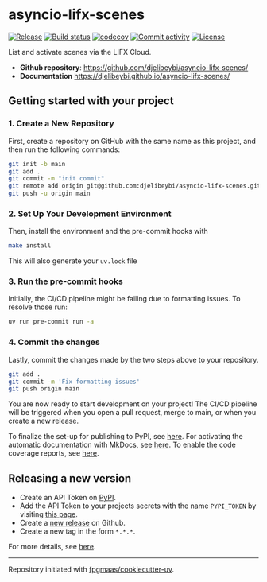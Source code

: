 # asyncio-lifx-scenes

[![Release](https://img.shields.io/github/v/release/djelibeybi/asyncio-lifx-scenes)](https://img.shields.io/github/v/release/djelibeybi/asyncio-lifx-scenes)
[![Build status](https://img.shields.io/github/actions/workflow/status/djelibeybi/asyncio-lifx-scenes/main.yml?branch=main)](https://github.com/djelibeybi/asyncio-lifx-scenes/actions/workflows/main.yml?query=branch%3Amain)
[![codecov](https://codecov.io/gh/djelibeybi/asyncio-lifx-scenes/branch/main/graph/badge.svg)](https://codecov.io/gh/djelibeybi/asyncio-lifx-scenes)
[![Commit activity](https://img.shields.io/github/commit-activity/m/djelibeybi/asyncio-lifx-scenes)](https://img.shields.io/github/commit-activity/m/djelibeybi/asyncio-lifx-scenes)
[![License](https://img.shields.io/github/license/djelibeybi/asyncio-lifx-scenes)](https://img.shields.io/github/license/djelibeybi/asyncio-lifx-scenes)

List and activate scenes via the LIFX Cloud.

- **Github repository**: <https://github.com/djelibeybi/asyncio-lifx-scenes/>
- **Documentation** <https://djelibeybi.github.io/asyncio-lifx-scenes/>

## Getting started with your project

### 1. Create a New Repository

First, create a repository on GitHub with the same name as this project, and then run the following commands:

```bash
git init -b main
git add .
git commit -m "init commit"
git remote add origin git@github.com:djelibeybi/asyncio-lifx-scenes.git
git push -u origin main
```

### 2. Set Up Your Development Environment

Then, install the environment and the pre-commit hooks with

```bash
make install
```

This will also generate your `uv.lock` file

### 3. Run the pre-commit hooks

Initially, the CI/CD pipeline might be failing due to formatting issues. To resolve those run:

```bash
uv run pre-commit run -a
```

### 4. Commit the changes

Lastly, commit the changes made by the two steps above to your repository.

```bash
git add .
git commit -m 'Fix formatting issues'
git push origin main
```

You are now ready to start development on your project!
The CI/CD pipeline will be triggered when you open a pull request, merge to main, or when you create a new release.

To finalize the set-up for publishing to PyPI, see [here](https://fpgmaas.github.io/cookiecutter-uv/features/publishing/#set-up-for-pypi).
For activating the automatic documentation with MkDocs, see [here](https://fpgmaas.github.io/cookiecutter-uv/features/mkdocs/#enabling-the-documentation-on-github).
To enable the code coverage reports, see [here](https://fpgmaas.github.io/cookiecutter-uv/features/codecov/).

## Releasing a new version

- Create an API Token on [PyPI](https://pypi.org/).
- Add the API Token to your projects secrets with the name `PYPI_TOKEN` by visiting [this page](https://github.com/djelibeybi/asyncio-lifx-scenes/settings/secrets/actions/new).
- Create a [new release](https://github.com/djelibeybi/asyncio-lifx-scenes/releases/new) on Github.
- Create a new tag in the form `*.*.*`.

For more details, see [here](https://fpgmaas.github.io/cookiecutter-uv/features/cicd/#how-to-trigger-a-release).

---

Repository initiated with [fpgmaas/cookiecutter-uv](https://github.com/fpgmaas/cookiecutter-uv).
